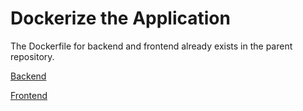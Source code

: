 # Dockerize the Application
The Dockerfile for backend and frontend already exists in the parent repository. 

[Backend](https://github.com/xizon/fullstack-nextjs-app-template/blob/main/backend/Dockerfile)

[Frontend](https://github.com/xizon/fullstack-nextjs-app-template/blob/main/Dockerfile)